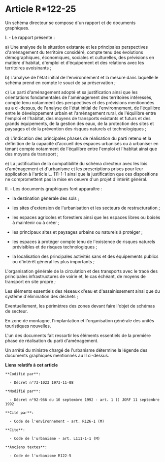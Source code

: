 # Article R*122-25

Un schéma directeur se compose  d'un rapport et de documents graphiques.

I. - Le rapport présente :

a) Une analyse de la situation existante et les principales perspectives d'aménagement du territoire considéré, compte tenu
des évolutions démographiques, économiques, sociales et culturelles, des prévisions en matière d'habitat, d'emploi et
d'équipement et des relations avec les territoires avoisinants ;

b) L'analyse de l'état initial de l'environnement et la mesure dans laquelle le schéma prend en compte le souci de sa
préservation ;

c) Le parti d'aménagement adopté et sa justification ainsi que les orientations fondamentales de l'aménagement des
territoires intéressés, compte tenu notamment des perspectives et des prévisions mentionnées au a ci-dessus, de l'analyse de
l'état initial de l'environnement, de l'équilibre entre le développement urbain et l'aménagement rural, de l'équilibre entre
l'emploi et l'habitat, des moyens de transports existants et futurs et des grands équipements, de la gestion des eaux, de la
protection des sites et paysages et de la prévention des risques naturels et technologiques ;

d) L'indication des principales phases de réalisation du parti retenu et la définition de la capacité d'accueil des espaces
urbanisés ou à urbaniser en tenant compte notamment de l'équilibre entre l'emploi et l'habitat ainsi que des moyens de
transport ;

e) La justification de la compatibilité du schéma directeur avec les lois d'aménagement et d'urbanisme et les prescriptions
prises pour leur application à l'article L. 111-1-1 ainsi que la justification que ces dispositions ne compromettent pas la
mise en oeuvre d'un projet d'intérêt général.

II. - Les documents graphiques font apparaître :

- la destination générale des sols ;

- les sites d'extension de l'urbanisation et les secteurs de restructuration ;

- les espaces agricoles et forestiers ainsi que les espaces libres ou boisés à maintenir ou à créer ;

- les principaux sites et paysages urbains ou naturels à protéger ;

- les espaces à protéger compte tenu de l'existence de risques naturels prévisibles et de risques technologiques ;

- la localisation des principales activités sans et des équipements publics ou d'intérêt général les plus importants ;

L'organisation générale de la circulation et des transports avec le tracé des principales infrastructures de voirie et, le
cas échéant, de moyens de transport en site propre ;

Les éléments essentiels des réseaux d'eau et d'assainissement ainsi que du système d'élimination des déchets ;

Eventuellement, les périmètres des zones devant faire l'objet de schémas de secteur.

En zone de montagne, l'implantation et l'organisation générale des unités touristiques nouvelles.

L'un des documents fait ressortir les éléments essentiels de la première phase de réalisation du parti d'aménagement.

Un arrêté du ministre chargé de l'urbanisme détermine la légende des documents graphiques mentionnés au II ci-dessus.

**Liens relatifs à cet article**

	**Codifié par**:

	  - Décret n°73-1023 1973-11-08

	**Modifié par**:

	  - Décret n°92-966 du 10 septembre 1992 - art. 1 () JORF 11 septembre 1992

	**Cité par**:

	  - Code de l'environnement - art. R126-1 (M)

	**Cite**:

	  - Code de l'urbanisme - art. L111-1-1 (M)

	**Anciens textes**:

	  - Code de l'urbanisme R122-5
